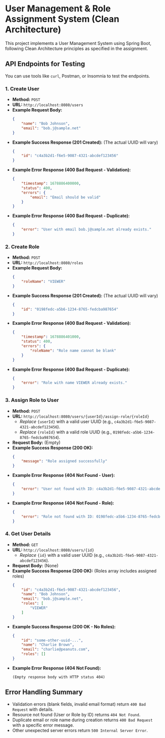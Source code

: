 # User Management & Role Assignment System (Clean Architecture)

This project implements a User Management System using Spring Boot, following Clean Architecture principles as specified in the assignment.



## API Endpoints for Testing

You can use tools like `curl`, Postman, or Insomnia to test the endpoints.

### 1. Create User

*   **Method:** `POST`
*   **URL:** `http://localhost:8080/users`
*   **Example Request Body:**
    ```json
    {
        "name": "Bob Johnson",
        "email": "bob.j@sample.net"
    }
    ```
*   **Example Success Response (201 Created):** (The actual UUID will vary)
    ```json
    {
        "id": "c4a3b2d1-f6e5-9087-4321-abcdef123456"
    }
    ```
*   **Example Error Response (400 Bad Request - Validation):**
    ```json
    {
        "timestamp": 1678886400000,
        "status": 400,
        "errors": {
            "email": "Email should be valid"
        }
    }
    ```
*   **Example Error Response (400 Bad Request - Duplicate):**
    ```json
    {
        "error": "User with email bob.j@sample.net already exists."
    }
    ```

### 2. Create Role

*   **Method:** `POST`
*   **URL:** `http://localhost:8080/roles`
*   **Example Request Body:**
    ```json
    {
        "roleName": "VIEWER"
    }
    ```
*   **Example Success Response (201 Created):** (The actual UUID will vary)
    ```json
    {
        "id": "0198fedc-a5b6-1234-8765-fedcba987654"
    }
    ```
*   **Example Error Response (400 Bad Request - Validation):**
    ```json
    {
        "timestamp": 1678886401000,
        "status": 400,
        "errors": {
            "roleName": "Role name cannot be blank"
        }
    }
    ```
*   **Example Error Response (400 Bad Request - Duplicate):**
    ```json
    {
        "error": "Role with name VIEWER already exists."
    }
    ```

### 3. Assign Role to User

*   **Method:** `POST`
*   **URL:** `http://localhost:8080/users/{userId}/assign-role/{roleId}`
    *   *Replace* `{userId}` with a valid user UUID (e.g., `c4a3b2d1-f6e5-9087-4321-abcdef123456`).
    *   *Replace* `{roleId}` with a valid role UUID (e.g., `0198fedc-a5b6-1234-8765-fedcba987654`).
*   **Request Body:** (Empty)
*   **Example Success Response (200 OK):**
    ```json
    {
        "message": "Role assigned successfully"
    }
    ```
*   **Example Error Response (404 Not Found - User):**
    ```json
    {
        "error": "User not found with ID: c4a3b2d1-f6e5-9087-4321-abcdef123456"
    }
    ```
*   **Example Error Response (404 Not Found - Role):**
    ```json
    {
        "error": "Role not found with ID: 0198fedc-a5b6-1234-8765-fedcba987654"
    }
    ```

### 4. Get User Details

*   **Method:** `GET`
*   **URL:** `http://localhost:8080/users/{id}`
    *   *Replace* `{id}` with a valid user UUID (e.g., `c4a3b2d1-f6e5-9087-4321-abcdef123456`).
*   **Request Body:** (None)
*   **Example Success Response (200 OK):** (Roles array includes assigned roles)
    ```json
    {
        "id": "c4a3b2d1-f6e5-9087-4321-abcdef123456",
        "name": "Bob Johnson",
        "email": "bob.j@sample.net",
        "roles": [
            "VIEWER" 
        ]
    }
    ```
*   **Example Success Response (200 OK - No Roles):**
    ```json
    {
        "id": "some-other-uuid-...",
        "name": "Charlie Brown",
        "email": "charlie@peanuts.com",
        "roles": []
    }
    ```
*   **Example Error Response (404 Not Found):**
    ```
    (Empty response body with HTTP status 404)
    ```

## Error Handling Summary

*   Validation errors (blank fields, invalid email format) return `400 Bad Request` with details.
*   Resource not found (User or Role by ID) returns `404 Not Found`.
*   Duplicate email or role name during creation returns `400 Bad Request` with a specific error message.
*   Other unexpected server errors return `500 Internal Server Error`. 
